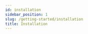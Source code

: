 ```yaml
---
id: installation
sidebar_position: 1
slug: /getting-started/installation
title: Installation
---
```

